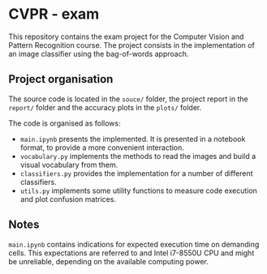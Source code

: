 # CVPR - exam
This repository contains the exam project for the Computer Vision and Pattern Recognition course. The project consists in the implementation of an image classifier using the bag-of-words approach.


## Project organisation

The source code is located in the `souce/` folder, the project report in the `report/` folder and the accuracy plots in the `plots/` folder.

The code is organised as follows:
* `main.ipynb` presents the implemented. It is presented in a notebook format, to provide a more convenient interaction.
* `vocabulary.py` implements the methods to read the images and build a visual vocabulary from them.
* `classifiers.py` provides the implementation for a number of different classifiers.
* `utils.py` implements some utility functions to measure code execution and plot confusion matrices.


## Notes
`main.ipynb` contains indications for expected execution time on demanding cells. This expectations are referred to and Intel i7-8550U CPU and might be unreliable, depending on the available computing power.
